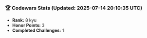 ### 🏆 Codewars Stats (Updated: 2025-07-14 20:10:35 UTC)

- **Rank:** 8 kyu
- **Honor Points:** 3
- **Completed Challenges:** 1
